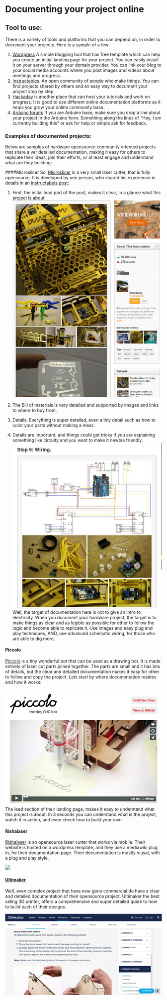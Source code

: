 # Documenting your project online



## Tool to use:

There is a variety of tools and platforms that you can depend on, in order to document your projects.  Here is a sample of a few:

1. [Wordpress](https://wordpress.com)  A simple blogging tool that has free template which can help you create an initial landing page for your project.  You can easily install it on your server through your domain provider. You can link your blog to your social media accounts where you post images and videos about meetings and progress.
2. [Instructables]( http://www.instructables.com).  An open community of people who make things.  You can find projects shared by others and an easy way to document your project step by step.
3. [Hackaday](http://hackaday.com) is another place that can host your tutorials and work on progress.  It is good to use different online documentation platforms as it helps you grow your online community base.
4. [Arduino forum:](https://forum.arduino.cc)  If you are Arduino base, make sure you drop a line about your project in the Arduino form.  Something along the lines of "Hey, I am currently building this" or ask for help or simple ask for feedback.

### Examples of documented projects:

Below are samples of hardware opensource community oriented projects that share a ver detailed documentation, making it easy for others to replicate their ideas, join their efforts, or at least engage and understand what are they building:

####Microslicer
So, [Microslicer](http://www.instructables.com/id/The-MicroSlice-V2-Aurum-A-gold-mini-laser-cutter-e) is a very small laser cutter, that is fully opensource. It is developed by one person, who shared his experience in details in an [instructabels post](http://www.instructables.com/id/The-MicroSlice-V2-Aurum-A-gold-mini-laser-cutter-e/):

1. First, the initial lead part of the post, makes it clear, in a glance what this project is about
![](microslicer_Lead.jpg)


2. The Bill of materials is very detailed and supported by images and links to where to buy from.

3. Details.  Everything is super detailed, even a tiny detail such as how to color your parts without making a mess.


4. Details are important, and things could get tricky if you are explaining something like circuity and you want to make it newbie friendly.   ![](Wiring.jpg)
Well, the target of documentation here is not to give an intro to electricity. When you document your hardware project, the target is to make things as clear and as legible as possible for other to follow the logic and become able to replicate it. Use images and easy plug and play techniques, AND, use advanced schematic wiring, for those who are able to dig more.


#### Piccolo
[Piccolo](http://piccolo.cc) is a tiny wonderful bot that can be used as a drawing bot.  It is made entirely of laser cut parts joined together. The parts are small and it has lots of details, but the clear and detailed documentation makes it easy for other to follow and copy the project.  Lets start by where documentation resides and how it works:


![](piccolo.jpg)
The lead section of their landing page, makes it easy to understand what this project is about. In 3 seconds you can understand what is the project, watch it in action, and even check how to build your own.


#### Rishalaser
[Rishalaser](http://reshalaser.org/wiki/documentation/build-your-own-risha) is an opensource laser cutter that works via mobile.  Their website is hosted on a wordpress template, and they use a mediawiki plug in, for their documentation page.  Their documentation is mostly viusal, with a plug and play style.

![
](rishalasercutter.jpg)

#### [Ultimaker](https://ultimaker.com/en/resources/manuals)
Well, even complex project that have now gone commercial do have a clear and detailed documentation of their opensource project. Ultimaker the best seling 3D printer, offers a comprehensive and super detailed quide to how to build each of their designs.


![](ultimaker.jpg)





